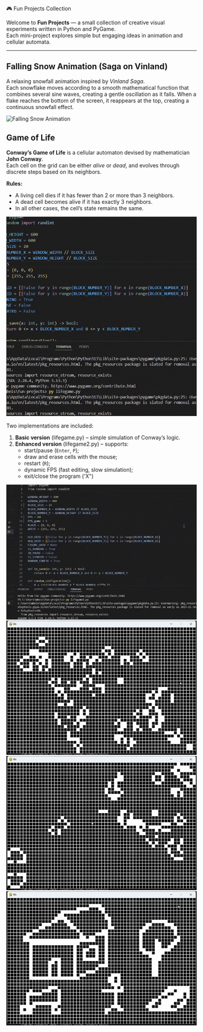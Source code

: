 🎮 Fun Projects Collection


Welcome to **Fun Projects** — a small collection of creative visual experiments written in Python and PyGame.  
Each mini-project explores simple but engaging ideas in animation and cellular automata.

---

## Falling Snow Animation (Saga on Vinland)

A relaxing snowfall animation inspired by *Vinland Saga*.  
Each snowflake moves according to a smooth mathematical function that combines several sine waves, creating a gentle oscillation as it falls.
When a flake reaches the bottom of the screen, it reappears at the top, creating a continuous snowfall effect.

![Falling Snow Animation](https://github.com/Mukhammedali22/fun-projects/blob/main/videos/Falling%20snow%20Saga%20on%20Vinland%20gif.gif)



## Game of Life

**Conway’s Game of Life** is a cellular automaton devised by mathematician **John Conway**.  
Each cell on the grid can be either *alive* or *dead*, and evolves through discrete steps based on its neighbors.

**Rules:**
- A living cell dies if it has fewer than 2 or more than 3 neighbors.  
- A dead cell becomes alive if it has exactly 3 neighbors.  
- In all other cases, the cell’s state remains the same.

![Game of life](https://github.com/Mukhammedali22/fun-projects/blob/main/videos/Lifegame%20gif.gif)

Two implementations are included:

1. **Basic version** (lifegame.py) – simple simulation of Conway’s logic.  
2. **Enhanced version** (lifegame2.py) – supports:
   - start/pause (`Enter`, `P`);
   - draw and erase cells with the mouse;
   - restart (`R`);
   - dynamic FPS (fast editing, slow simulation);
   - exit/close the program ('X")

![Game of life 2](https://github.com/Mukhammedali22/fun-projects/blob/main/videos/Lifegame%202.1%20gif.gif)
![Game of life 2](https://github.com/Mukhammedali22/fun-projects/blob/main/videos/Lifegame%202.2%20gif.gif)
![Game of life 2](https://github.com/Mukhammedali22/fun-projects/blob/main/videos/Lifegame%202.3%20gif.gif)
![Game of life 2](https://github.com/Mukhammedali22/fun-projects/blob/main/videos/Lifegame%202.4%20gif.gif)
